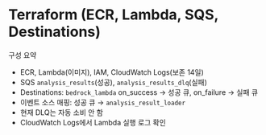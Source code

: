# Terraform (ECR, Lambda, SQS, Destinations)

구성 요약
- ECR, Lambda(이미지), IAM, CloudWatch Logs(보존 14일)
- SQS `analysis_results`(성공), `analysis_results_dlq`(실패)
- Destinations: `bedrock_lambda` on_success → 성공 큐, on_failure → 실패 큐
- 이벤트 소스 매핑: 성공 큐 → `analysis_result_loader`
- 현재 DLQ는 자동 소비 안 함
- CloudWatch Logs에서 Lambda 실행 로그 확인